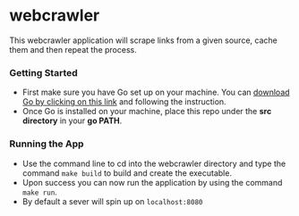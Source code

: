 # webcrawler
This webcrawler application will scrape links from a given source, cache them and then repeat the process. 

### Getting Started
* First make sure you have Go set up on your machine. You can [download Go by clicking on this link](https://golang.org/doc/tutorial/getting-started) and following the instruction. 
* Once Go is installed on your machine, place this repo under the <b>src directory</b> in your <b>go PATH</b>.

### Running the App
* Use the command line to cd into the webcrawler directory and type the command 
`make build` to build and create the executable.
* Upon success you can now run the application by using the command `make run`.
* By default a sever will spin up on `localhost:8080`
